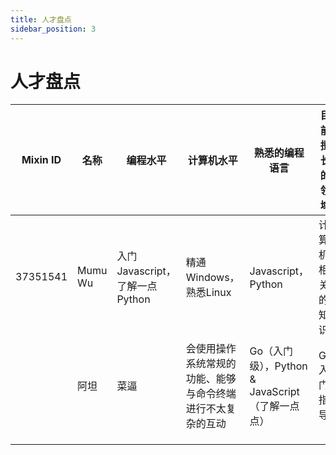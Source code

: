 ```yaml
---
title: 人才盘点
sidebar_position: 3
---
```


# 人才盘点

| Mixin ID | 名称    | 编程水平                       | 计算机水平                                                 | 熟悉的编程语言                                  | 目前擅长的领域   |
| -------- | ------- | ------------------------------ | ---------------------------------------------------------- | ----------------------------------------------- | ---------------- |
| 37351541 | Mumu Wu | 入门Javascript，了解一点Python | 精通Windows，熟悉Linux                                     | Javascript，Python                              | 计算机相关的知识 |
|          | 阿坦    | 菜逼                           | 会使用操作系统常规的功能、能够与命令终端进行不太复杂的互动 | Go（入门级），Python & JavaScript（了解一点点） | Go 入门指导      |
|          |         |                                |                                                            |                                                 |                  |
|          |         |                                |                                                            |                                                 |                  |
|          |         |                                |                                                            |                                                 |                  |